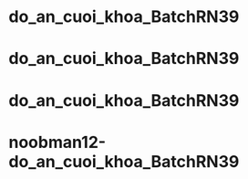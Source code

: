 # do_an_cuoi_khoa_BatchRN39
# do_an_cuoi_khoa_BatchRN39
# do_an_cuoi_khoa_BatchRN39
# noobman12-do_an_cuoi_khoa_BatchRN39
